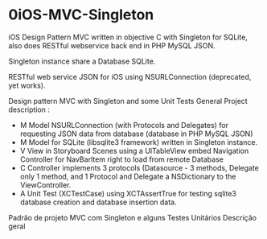 # 0iOS-MVC-Singleton
iOS Design Pattern MVC written in objective C with Singleton for SQLite, also does RESTful webservice back end in PHP MySQL JSON.
 
 Singleton instance share a Database SQLite.
 
 RESTful web service JSON for iOS using NSURLConnection (deprecated, yet works).
 
 Design pattern MVC with Singleton and some Unit Tests
 General Project description :
 - M Model NSURLConnection (with Protocols and Delegates) for requesting JSON data from database (database in PHP MySQL JSON)
 - M Model for SQLite (libsqlite3 framework) written in Singleton instance.
 - V View in Storyboard Scenes using a UITableView embed Navigation Controller for NavBarItem right to load from remote Database
 - C Controller implements 3 protocols (Datasource - 3 methods, Delegate only 1 method, and 1 Protocol and Delegate a 
 NSDictionary to the ViewController.
  - A Unit Test (XCTestCase) using XCTAssertTrue for testing sqlite3 database creation and database insertion data.
  
  Padrão de projeto MVC com Singleton e alguns Testes Unitários
  Descrição geral
